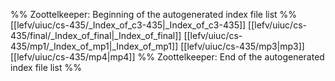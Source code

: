 %% Zoottelkeeper: Beginning of the autogenerated index file list  %%
 [[lefv/uiuc/cs-435/_Index_of_c3-435|_Index_of_c3-435]]
 [[lefv/uiuc/cs-435/final/_Index_of_final|_Index_of_final]]
 [[lefv/uiuc/cs-435/mp1/_Index_of_mp1|_Index_of_mp1]]
 [[lefv/uiuc/cs-435/mp3|mp3]]
 [[lefv/uiuc/cs-435/mp4|mp4]]
%% Zoottelkeeper: End of the autogenerated index file list  %%
